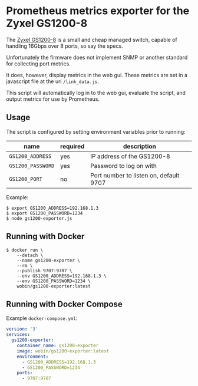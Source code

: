 # Prometheus metrics exporter for the Zyxel GS1200-8

The [Zyxel GS1200-8](https://www.zyxel.com/products_services/5-Port-8-Port-Web-Managed-Gigabit-Switch-GS1200-5-GS1200-8/)
is a small and cheap managed switch, capable of handling 16Gbps over 8 ports,
so say the specs.

Unfortunately the firmware does not implement SNMP or another standard for
collecting port metrics.

It does, however, display metrics in the web gui. These metrics are set in a
javascript file at the uri `/link_data.js`.

This script will automatically log in to the web gui, evaluate the script, and
output metrics for use by Prometheus.

## Usage

The script is configured by setting environment variables prior to running:

| name              | required | description                            |
|-------------------|----------|----------------------------------------|
| `GS1200_ADDRESS`  | yes      | IP address of the GS1200-8             |
| `GS1200_PASSWORD` | yes      | Password to log on with                |
| `GS1200_PORT`     | no       | Port number to listen on, default 9707 |

Example:

```shell
$ export GS1200_ADDRESS=192.168.1.3
$ export GS1200_PASSWORD=1234
$ node gs1200-exporter.js
```

## Running with Docker

```shell
$ docker run \
    --detach \
    --name gs1200-exporter \
    --rm \
    --publish 9707:9707 \
    --env GS1200_ADDRESS=192.168.1.3 \
    --env GS1200_PASSWORD=1234 \
    wobin/gs1200-exporter:latest
```

## Running with Docker Compose

Example `docker-compose.yml`:

```yaml
version: '3'
services:
  gs1200-exporter:
    container_name: gs1200-exporter
    image: wobin/gs1200-exporter:latest
    environment:
      - GS1200_ADDRESS=192.168.1.3
      - GS1200_PASSWORD=1234
    ports:
      - 9707:9707
```
